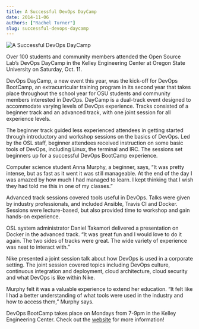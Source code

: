 ```yaml
---
title: A Successful DevOps DayCamp
date: 2014-11-06
authors: ["Rachel Turner"]
slug: successful-devops-daycamp
---
```


![A Successful DevOps DayCamp](/images/successfuldevopsdaycamp.jpg#blog)

Over 100 students and community members attended the Open Source Lab’s DevOps DayCamp in the Kelley Engineering Center
at Oregon State University on Saturday, Oct. 11.

DevOps DayCamp, a new event this year, was the kick-off for DevOps BootCamp, an extracurricular training program in its
second year that takes place throughout the school year for OSU students and community members interested in DevOps.
DayCamp is a dual-track event designed to accommodate varying levels of DevOps experience. Tracks consisted of a
beginner track and an advanced track, with one joint session for all experience levels.

The beginner track guided less experienced attendees in getting started through introductory and workshop sessions on
the basics of DevOps. Led by the OSL staff, beginner attendees received instruction on some basic tools of DevOps,
including Linux, the terminal and IRC. The sessions set beginners up for a successful DevOps BootCamp experience.

Computer science student Anna Murphy, a beginner, says, “It was pretty intense, but as fast as it went it was still
manageable. At the end of the day I was amazed by how much I had managed to learn. I kept thinking that I wish they had
told me this in one of my classes.”

Advanced track sessions covered tools useful in DevOps. Talks were given by industry professionals, and included
Ansible, Travis CI and Docker. Sessions were lecture-based, but also provided time to workshop and gain hands-on
experience.

OSL system administrator Daniel Takamori delivered a presentation on Docker in the advanced track. “It was great fun and
I would love to do it again. The two sides of tracks were great. The wide variety of experience was neat to interact
with.”

Nike presented a joint session talk about how DevOps is used in a corporate setting. The joint session covered topics
including DevOps culture, continuous integration and deployment, cloud architecture, cloud security and what DevOps is
like within Nike.

Murphy felt it was a valuable experience to extend her education. “It felt like I had a better understanding of what
tools were used in the industry and how to access them,” Murphy says.

DevOps BootCamp takes place on Mondays from 7-9pm in the Kelley Engineering Center. Check out the
[website](http://devopsbootcamp.osuosl.org/) for more information!
